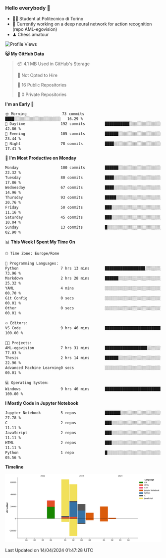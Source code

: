 ### Hello everybody 👋
- 🧑‍🎓 Student at Politecnico di Torino
- 🤖 Currently working on a deep neural network for action recognition (repo AML-egovision)
- ♟ Chess amatour

<!--
[![Figimodi's GitHub stats](https://github-readme-stats.vercel.app/api?username=figimodi&rank_icon=github&show_icons=true&include_all_commits=true)](https://github.com/figimodi/github-readme-stats)

![Top Langs](https://github-readme-stats.vercel.app/api/top-langs/?username=figimodi&layout=compact&)

[![Figimodi's WakaTime stats](https://github-readme-stats.vercel.app/api/wakatime?username=figimodi)](https://github.com/figimodi/github-readme-stats)
-->

<!--START_SECTION:waka-->
![Profile Views](http://img.shields.io/badge/Profile%20Views-2-blue)

**🐱 My GitHub Data** 

> 📦 4.1 MB Used in GitHub's Storage 
 > 
> 🚫 Not Opted to Hire
 > 
> 📜 16 Public Repositories 
 > 
> 🔑 0 Private Repositories 
 > 
**I'm an Early 🐤** 

```text
🌞 Morning                73 commits          ████░░░░░░░░░░░░░░░░░░░░░   16.29 % 
🌆 Daytime                192 commits         ███████████░░░░░░░░░░░░░░   42.86 % 
🌃 Evening                105 commits         ██████░░░░░░░░░░░░░░░░░░░   23.44 % 
🌙 Night                  78 commits          ████░░░░░░░░░░░░░░░░░░░░░   17.41 % 
```
📅 **I'm Most Productive on Monday** 

```text
Monday                   100 commits         ██████░░░░░░░░░░░░░░░░░░░   22.32 % 
Tuesday                  80 commits          ████░░░░░░░░░░░░░░░░░░░░░   17.86 % 
Wednesday                67 commits          ████░░░░░░░░░░░░░░░░░░░░░   14.96 % 
Thursday                 93 commits          █████░░░░░░░░░░░░░░░░░░░░   20.76 % 
Friday                   50 commits          ███░░░░░░░░░░░░░░░░░░░░░░   11.16 % 
Saturday                 45 commits          ███░░░░░░░░░░░░░░░░░░░░░░   10.04 % 
Sunday                   13 commits          █░░░░░░░░░░░░░░░░░░░░░░░░   02.90 % 
```


📊 **This Week I Spent My Time On** 

```text
🕑︎ Time Zone: Europe/Rome

💬 Programming Languages: 
Python                   7 hrs 13 mins       ██████████████████░░░░░░░   73.96 % 
Markdown                 2 hrs 28 mins       ██████░░░░░░░░░░░░░░░░░░░   25.32 % 
YAML                     4 mins              ░░░░░░░░░░░░░░░░░░░░░░░░░   00.70 % 
Git Config               0 secs              ░░░░░░░░░░░░░░░░░░░░░░░░░   00.01 % 
Other                    0 secs              ░░░░░░░░░░░░░░░░░░░░░░░░░   00.01 % 

🔥 Editors: 
VS Code                  9 hrs 46 mins       █████████████████████████   100.00 % 

🐱‍💻 Projects: 
AML-egovision            7 hrs 31 mins       ███████████████████░░░░░░   77.03 % 
Thesis                   2 hrs 14 mins       ██████░░░░░░░░░░░░░░░░░░░   22.96 % 
Advanced Machine Learning0 secs              ░░░░░░░░░░░░░░░░░░░░░░░░░   00.01 % 

💻 Operating System: 
Windows                  9 hrs 46 mins       █████████████████████████   100.00 % 
```

**I Mostly Code in Jupyter Notebook** 

```text
Jupyter Notebook         5 repos             ███████░░░░░░░░░░░░░░░░░░   27.78 % 
C                        2 repos             ███░░░░░░░░░░░░░░░░░░░░░░   11.11 % 
JavaScript               2 repos             ███░░░░░░░░░░░░░░░░░░░░░░   11.11 % 
HTML                     2 repos             ███░░░░░░░░░░░░░░░░░░░░░░   11.11 % 
Python                   1 repo              █░░░░░░░░░░░░░░░░░░░░░░░░   05.56 % 
```



**Timeline**

![Lines of Code chart](https://raw.githubusercontent.com/figimodi/figimodi/main/assets/bar_graph.png)


 Last Updated on 14/04/2024 01:47:28 UTC
<!--END_SECTION:waka-->

<!--
**figimodi/figimodi** is a ✨ _special_ ✨ repository because its `README.md` (this file) appears on your GitHub profile.

Here are some ideas to get you started:

- 🔭 I’m currently working on ...
- 🌱 I’m currently learning ...
- 👯 I’m looking to collaborate on ...
- 🤔 I’m looking for help with ...
- 💬 Ask me about ...
- 📫 How to reach me: ...
- 😄 Pronouns: ...
- ⚡ Fun fact: ...
-->
